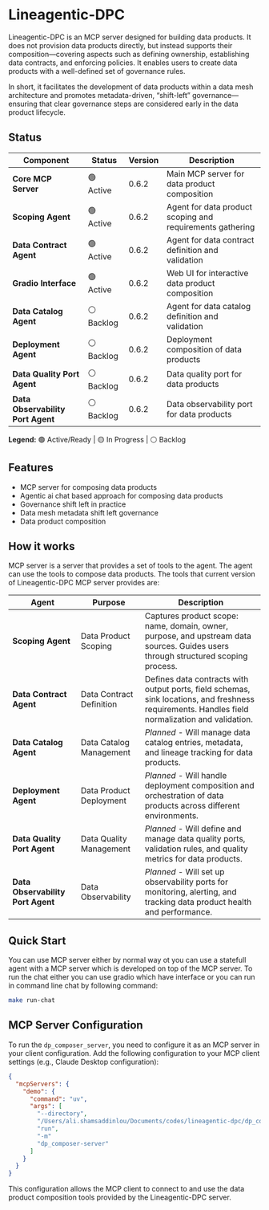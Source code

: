 # Lineagentic-DPC

Lineagentic-DPC is an MCP server designed for building data products. It does not provision data products directly, but instead supports their composition—covering aspects such as defining ownership, establishing data contracts, and enforcing policies. It enables users to create data products with a well-defined set of governance rules.

In short, it facilitates the development of data products within a data mesh architecture and promotes metadata-driven, “shift-left” governance—ensuring that clear governance steps are considered early in the data product lifecycle.

## Status

| Component | Status | Version | Description |
|-----------|--------|---------|-------------|
| **Core MCP Server** | 🟢 Active | 0.6.2 | Main MCP server for data product composition |
| **Scoping Agent** | 🟢 Active | 0.6.2 | Agent for data product scoping and requirements gathering |
| **Data Contract Agent** | 🟢 Active | 0.6.2 | Agent for data contract definition and validation |
| **Gradio Interface** | 🟢 Active | 0.6.2 | Web UI for interactive data product composition |
| **Data Catalog Agent** | ⚪ Backlog | 0.6.2 | Agent for data catalog definition and validation |
| **Deployment Agent** | ⚪ Backlog | 0.6.2 | Deployment composition of data products |
| **Data Quality Port Agent** | ⚪ Backlog | 0.6.2 | Data quality port for data products |
| **Data Observability Port Agent** | ⚪ Backlog | 0.6.2 | Data observability port for data products |



**Legend:** 🟢 Active/Ready | 🟡 In Progress | ⚪ Backlog

## Features

- MCP server for composing data products
- Agentic ai chat based approach for composing data products
- Governance shift left in practice
- Data mesh metadata shift left governance
- Data product composition

## How it works

MCP server is a server that provides a set of tools to the agent. The agent can use the tools to compose data products.
The tools that current version of Lineagentic-DPC MCP server provides are:

| Agent | Purpose | Description |
|-------|---------|-------------|
| **Scoping Agent** | Data Product Scoping | Captures product scope: name, domain, owner, purpose, and upstream data sources. Guides users through structured scoping process. |
| **Data Contract Agent** | Data Contract Definition | Defines data contracts with output ports, field schemas, sink locations, and freshness requirements. Handles field normalization and validation. |
| **Data Catalog Agent** | Data Catalog Management | *Planned* - Will manage data catalog entries, metadata, and lineage tracking for data products. |
| **Deployment Agent** | Data Product Deployment | *Planned* - Will handle deployment composition and orchestration of data products across different environments. |
| **Data Quality Port Agent** | Data Quality Management | *Planned* - Will define and manage data quality ports, validation rules, and quality metrics for data products. |
| **Data Observability Port Agent** | Data Observability | *Planned* - Will set up observability ports for monitoring, alerting, and tracking data product health and performance. |



## Quick Start

You can use MCP server either by normal way ot you can use a statefull agent with a MCP server which is developed on top of the MCP server. To run the chat either you can use gradio which have interface or you can run in command line chat by following command:

```bash
make run-chat
```

## MCP Server Configuration

To run the `dp_composer_server`, you need to configure it as an MCP server in your client configuration. Add the following configuration to your MCP client settings (e.g., Claude Desktop configuration):

```json
{
  "mcpServers": {
    "demo": {
      "command": "uv",
      "args": [
        "--directory",
        "/Users/ali.shamsaddinlou/Documents/codes/lineagentic-dpc/dp_composer_server",
        "run",
        "-m"
        "dp_composer-server"
      ]
    }
  }
}
```

This configuration allows the MCP client to connect to and use the data product composition tools provided by the Lineagentic-DPC server.
